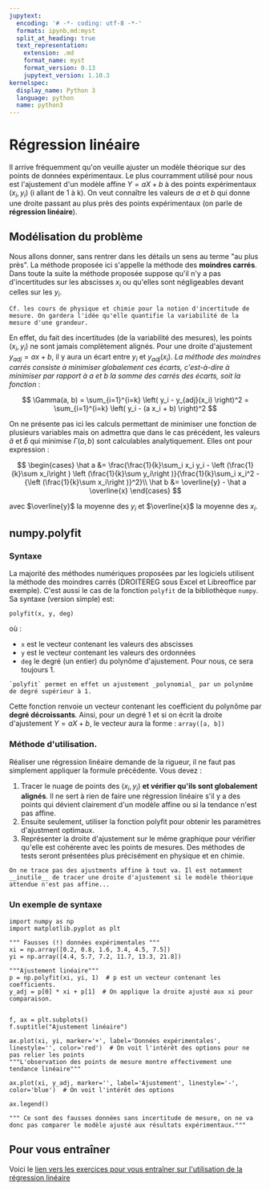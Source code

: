 ```yaml
---
jupytext:
  encoding: '# -*- coding: utf-8 -*-'
  formats: ipynb,md:myst
  split_at_heading: true
  text_representation:
    extension: .md
    format_name: myst
    format_version: 0.13
    jupytext_version: 1.10.3
kernelspec:
  display_name: Python 3
  language: python
  name: python3
---
```


# Régression linéaire

Il arrive fréquemment qu'on veuille ajuster un modèle théorique sur des points de données expérimentaux. Le plus courramment utilisé pour nous est l'ajustement d'un modèle affine $Y = aX + b$ à des points expérimentaux $(x_i, y_i)$ (i allant de 1 à  k). On veut connaître les valeurs de $a$ et $b$ qui donne une droite passant au plus près des points expérimentaux (on parle de __régression linéaire__).

## Modélisation du problème

Nous allons donner, sans rentrer dans les détails un sens au terme "au plus près". La méthode proposée ici s'appelle la méthode des __moindres carrés__. Dans toute la suite la méthode proposée suppose qu'il n'y a pas d'incertitudes sur les abscisses $x_i$ ou qu'elles sont négligeables devant celles sur les $y_i$.

```{margin}
Cf. les cours de physique et chimie pour la notion d'incertitude de mesure. On gardera l'idée qu'elle quantifie la variabilité de la mesure d'une grandeur.
```

En effet, du fait des incertitudes (de la variabilité des mesures), les points $(x_i, y_i)$ ne sont jamais complètement alignés. Pour une droite d'ajustement $y_{adj} = ax + b$, il y aura un écart entre $y_i$ et $y_{adj}(x_i)$. _La méthode des moindres carrés consiste à minimiser globalement ces écarts, c'est-à-dire à minimiser par rapport à a et b la somme des carrés des écarts, soit la fonction_ :

$$
\Gamma(a, b) = \sum_{i=1}^{i=k} \left( y_i - y_{adj}(x_i) \right)^2 = \sum_{i=1}^{i=k} \left( y_i - (a x_i + b) \right)^2
$$

On ne présente pas ici les calculs permettant de minimiser une fonction de plusieurs variables mais on admettra que dans le cas précédent, les valeurs $\hat a$ et $\hat b$ qui minimise $\Gamma(a,b)$ sont calculables analytiquement. Elles ont pour expression :

$$
\begin{cases}
	\hat a &= \frac{\frac{1}{k}\sum_i x_i y_i - \left (\frac{1}{k}\sum x_i\right ) \left (\frac{1}{k}\sum y_i\right )}{\frac{1}{k}\sum_i x_i^2 - {\left (\frac{1}{k}\sum x_i\right )}^2}\\
	\hat b &= \overline{y} - \hat a \overline{x}
\end{cases}
$$

avec $\overline{y}$ la moyenne des $y_i$ et $\overline{x}$ la moyenne des $x_i$.

## numpy.polyfit

### Syntaxe
La majorité des méthodes numériques proposées par les logiciels utilisent la méthode des moindres carrés (DROITEREG sous Excel et Libreoffice par exemple). C'est aussi le cas de la fonction `polyfit` de la bibliothèque `numpy`. Sa syntaxe (version simple) est:

```{code-block}
polyfit(x, y, deg)
```
où :
* `x` est le vecteur contenant les valeurs des abscisses
* `y` est le vecteur contenant les valeurs des ordonnées
* `deg` le degré (un entier) du polynôme d'ajustement. Pour nous, ce sera toujours 1.

```{margin}
`polyfit` permet en effet un ajustement _polynomial_ par un polynôme de degré supérieur à 1.
```

Cette fonction renvoie un vecteur contenant les coefficient du polynôme par __degré décroissants__. Ainsi, pour un degré 1 et si on écrit la droite d'ajustement $Y = aX + b$, le vecteur aura la forme : `array([a, b])`



### Méthode d'utilisation.
Réaliser une régression linéaire demande de la rigueur, il ne faut pas simplement appliquer la formule précédente. Vous devez :
1. Tracer le nuage de points des $(x_i, y_i)$ __et vérifier qu'ils sont globalement alignés__. Il ne sert à rien de faire une régression linéaire s'il y a des points qui dévient clairement d'un modèle affine ou si la tendance n'est pas affine.
2. Ensuite seulement, utiliser la fonction polyfit pour obtenir les paramètres d'ajustment optimaux.
3. Représenter la droite d'ajustement sur le même graphique pour vérifier qu'elle est cohérente avec les points de mesures. Des méthodes de tests seront présentées plus précisément en physique et en chimie.

```{margin}
On ne trace pas des ajustments affine à tout va. Il est notamment __inutile__ de tracer une droite d'ajustement si le modèle théorique attendue n'est pas affine...

```


### Un exemple de syntaxe
```{code-cell}
import numpy as np
import matplotlib.pyplot as plt

""" Fausses (!) données expérimentales """
xi = np.array([0.2, 0.8, 1.6, 3.4, 4.5, 7.5])
yi = np.array([4.4, 5.7, 7.2, 11.7, 13.3, 21.8])

"""Ajustement linéaire"""
p = np.polyfit(xi, yi, 1)  # p est un vecteur contenant les coefficients.
y_adj = p[0] * xi + p[1]  # On applique la droite ajusté aux xi pour comparaison.


f, ax = plt.subplots()
f.suptitle("Ajustement linéaire")

ax.plot(xi, yi, marker='+', label='Données expérimentales', linestyle='', color='red')  # On voit l'intérêt des options pour ne pas relier les points
"""L'observation des points de mesure montre effectivement une tendance linéaire"""

ax.plot(xi, y_adj, marker='', label='Ajustement', linestyle='-', color='blue')  # On voit l'intérêt des options

ax.legend()

""" Ce sont des fausses données sans incertitude de mesure, on ne va donc pas comparer le modèle ajusté aux résultats expérimentaux."""
```

## Pour vous entraîner
Voici le [lien vers les exercices pour vous entraîner sur l'utilisation de la régression linéaire](https://pcsi3physiquestan.github.io/intro_python_td/notebook/exo_polyfit.html)